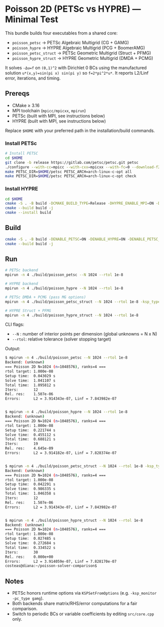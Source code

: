# Poisson 2D (PETSc vs HYPRE) — Minimal Test

This bundle builds four executables from a shared core:
- `poisson_petsc` → PETSc Algebraic Multigrid (CG + GAMG)
- `poisson_hypre` → HYPRE Algebraic Multigrid (PCG + BoomerAMG)
- `poisson_petsc_struct` → PETSc Geometric Multigrid (Struct + PFMG)
- `poisson_hypre_struct` → HYPRE Geometric Multigrid (DMDA + PCMG)

It solves `-Δu=f` on `(0,1)^2` with Dirichlet 0 BCs using the manufactured solution
`u*(x,y)=sin(pi x) sin(pi y)` so `f=2*pi^2*u*`. It reports L2/Linf error, iterations, and timing.

## Prereqs

- CMake ≥ 3.16
- MPI toolchain (`mpicc/mpicxx`, `mpirun`)
- PETSc (built with MPI, see instructions below)
- HYPRE (built with MPI, see instructions below)

Replace `$HOME` with your preferred path in the installation/build commands.

### Install PETSc

```bash
# Install PETSC
cd $HOME
git clone -b release https://gitlab.com/petsc/petsc.git petsc
./configure --with-cc=mpicc --with-cxx=mpicxx --with-fc=0 --download-f2cblaslapack=1 --with-debugging=0 COPTFLAGS='-O2 -march=native -mtune=native' CXXOPTFLAGS='-O2 -march=native -mtune=native'
make PETSC_DIR=$HOME/petsc PETSC_ARCH=arch-linux-c-opt all
make PETSC_DIR=$HOME/petsc PETSC_ARCH=arch-linux-c-opt check
```

### Install HYPRE

```bash
cd $HOME
cmake -S . -B build -DCMAKE_BUILD_TYPE=Release -DHYPRE_ENABLE_MPI=ON -DHYPRE_ENABLE_OPENMP=OFF -DBUILD_SHARED_LIBS=ON -DCMAKE_INSTALL_PREFIX=$HOME/hypre/install
cmake --build build -j
cmake --install build
```

## Build

```bash
cmake -S . -B build -DENABLE_PETSC=ON -DENABLE_HYPRE=ON -DENABLE_PETSC_STRUCT=ON -DENABLE_HYPRE_STRUCT=ON -DPETSC_DIR=$HOME/petsc -DPETSC_ARCH=arch-linux-c-opt -DCMAKE_BUILD_TYPE=Release -DHYPRE_DIR=$HOME/hypre/install/lib/cmake/HYPRE
cmake --build build -j
```

## Run

```bash
# PETSc backend
mpirun -n 4 ./build/poisson_petsc --N 1024 --rtol 1e-8

# HYPRE backend
mpirun -n 4 ./build/poisson_hypre --N 1024 --rtol 1e-8

# PETSc DMDA + PCMG (pass MG options)
mpirun -n 4 ./build/poisson_petsc_struct --N 1024 --rtol 1e-8 -ksp_type cg -pc_type mg -pc_mg_levels 6 -pc_mg_galerkin pmat -mg_levels_ksp_type chebyshev -mg_levels_pc_type jacobi -mg_coarse_ksp_type preonly -mg_coarse_pc_type lu

# HYPRE Struct + PFMG
mpirun -n 4 ./build/poisson_hypre_struct --N 1024 --rtol 1e-8


```

CLI flags:
- `--N`   : number of interior points per dimension (global unknowns = N x N)
- `--rtol`: relative tolerance (solver stopping target)


Output:
```bash
$ mpirun -n 4 ./build/poisson_petsc --N 1024 --rtol 1e-8
Backend: (unknown)
=== Poisson 2D N=1024 (n=1048576), ranks=4 ===
rtol target: 1.000e-08
Setup time:  0.043029 s
Solve time:  1.041107 s
Total time:  1.095812 s
Iters:       12
Rel. res:    1.507e-06
Errors:      L2 = 3.914343e-07, Linf = 7.843982e-07


$ mpirun -n 4 ./build/poisson_hypre --N 1024 --rtol 1e-8
Backend: (unknown)
=== Poisson 2D N=1024 (n=1048576), ranks=4 ===
rtol target: 1.000e-08
Setup time:  0.221744 s
Solve time:  0.455112 s
Total time:  0.688121 s
Iters:       19
Rel. res:    4.645e-09
Errors:      L2 = 3.914182e-07, Linf = 7.828374e-07


$ mpirun -n 4 ./build/poisson_petsc_struct --N 1024 --rtol 1e-8 -ksp_type cg -pc_type mg -pc_mg_levels 6 -pc_mg_galerkin pmat -mg_levels_ksp_type chebyshev -mg_levels_pc_type jacobi -mg_coarse_ksp_type preonly -mg_coarse_pc_type lu
Backend: (unknown)
=== Poisson 2D N=1024 (n=1048576), ranks=4 ===
rtol target: 1.000e-08
Setup time:  0.042291 s
Solve time:  0.986335 s
Total time:  1.046358 s
Iters:       12
Rel. res:    1.507e-06
Errors:      L2 = 3.914343e-07, Linf = 7.843982e-07


$ mpirun -n 4 ./build/poisson_hypre_struct --N 1024 --rtol 1e-8
Backend: (unknown)
=== Poisson 2D N=1024 (n=1048576), ranks=4 ===
rtol target: 1.000e-08
Setup time:  0.027485 s
Solve time:  0.272684 s
Total time:  0.334522 s
Iters:       30
Rel. res:    0.000e+00
Errors:      L2 = 3.914059e-07, Linf = 7.828170e-07
costeas@diana:~/poisson-solver-comparison$ 
```

## Notes

- PETSc honors runtime options via `KSPSetFromOptions` (e.g. `-ksp_monitor -pc_type gamg`).
- Both backends share matrix/RHS/error computations for a fair comparison.
- Switch to periodic BCs or variable coefficients by editing `src/core.cpp` only.
